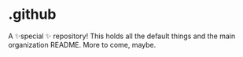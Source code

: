 # .github

 A ✨special ✨ repository! This holds all the default things and the main organization README. More to come, maybe.
